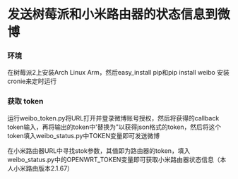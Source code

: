 发送树莓派和小米路由器的状态信息到微博
===


### 环境
在树莓派2上安装Arch Linux Arm，然后easy_install pip和pip install weibo
安装cronie来定时运行

### 获取 token
运行weibo_token.py将URL打开并登录微博账号授权，然后将获得的callback token输入，再将输出的token中'替换为"以获得json格式的token，然后将这个token填入weibo_status.py中TOKEN变量即可发送微博


在小米路由器URL中寻找stok参数，其值即为路由器的token，填入weibo_status.py中的OPENWRT_TOKEN变量即可获取小米路由器状态信息（本人小米路由版本2.1.67）
